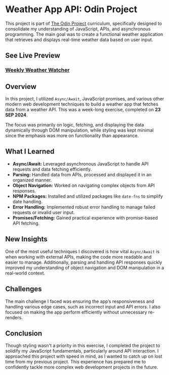 # Weather App API: Odin Project

This project is part of [The Odin Project](https://www.theodinproject.com/lessons/node-path-javascript-weather-app) curriculum, specifically designed to consolidate my understanding of JavaScript, APIs, and asynchronous programming. The main goal was to create a functional weather application that retrieves and displays real-time weather data based on user input.

## See Live Preview
### [Weekly Weather Watcher](https://karldreta.github.io/WeatherApp-OdinProject/)

## Overview
In this project, I utilized `Async/Await`, JavaScript promises, and various other modern web development techniques to build a weather app that fetches data from a weather API. This was a week-long exercise, completed on **23 SEP 2024**.

The focus was primarily on logic, fetching, and displaying the data dynamically through DOM manipulation, while styling was kept minimal since the emphasis was more on functionality than appearance.

## What I Learned

- **Async/Await:** Leveraged asynchronous JavaScript to handle API requests and data fetching efficiently.
- **Parsing:** Handled data from APIs, processed and displayed it in an organized manner.
- **Object Navigation:** Worked on navigating complex objects from API responses.
- **NPM Packages:** Installed and utilized packages like `date-fns` to simplify date handling.
- **Error Handling:** Implemented robust error handling to manage failed requests or invalid user input.
- **Promises/Fetching:** Gained practical experience with promise-based API fetching.

## New Insights
One of the most useful techniques I discovered is how vital `Async/Await` is when working with external APIs, making the code more readable and easier to manage. Additionally, parsing and handling API responses quickly improved my understanding of object navigation and DOM manipulation in a real-world context.

## Challenges
The main challenge I faced was ensuring the app’s responsiveness and handling various edge cases, such as incorrect input and API errors. I also focused on making the app perform efficiently without unnecessary re-renders.

## Conclusion
Though styling wasn't a priority in this exercise, I completed the project to solidify my JavaScript fundamentals, particularly around API interaction. I approached this project with speed in mind, as I wanted to catch up on lost time from my previous project. This experience has prepared me to confidently tackle more complex web development projects in the future.
